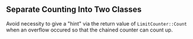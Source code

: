 Separate Counting Into Two Classes
----------------------------------

Avoid necessity to give a "hint" via the return value of
`LimitCounter::Count` when an overflow occured so that the
chained counter can count up.
